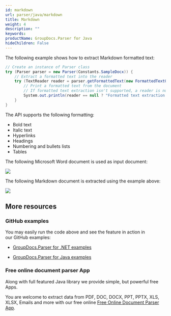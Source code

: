 ```yaml
---
id: markdown
url: parser/java/markdown
title: Markdown
weight: 4
description: ""
keywords: 
productName: GroupDocs.Parser for Java
hideChildren: False
---
```

The following example shows how to extract Markdown formatted text:

```csharp
// Create an instance of Parser class
try (Parser parser = new Parser(Constants.SampleDocx)) {
    // Extract a formatted text into the reader
    try (TextReader reader = parser.getFormattedText(new FormattedTextOptions(FormattedTextMode.Markdown))) {
        // Print a formatted text from the document
        // If formatted text extraction isn't supported, a reader is null
        System.out.println(reader == null ? "Formatted text extraction isn't suppported" : reader.readToEnd());
    }
}
```

The API supports the following formatting:

*   Bold text
*   Italic text
*   Hyperlinks
*   Headings
*   Numbering and bullets lists
*   Tables

The following Microsoft Word document is used as input document:

![](parser-java/images/markdown.png)

The following Markdown document is extracted using the example above:

![](parser-java/images/markdown_1.png)

## More resources

### GitHub examples

You may easily run the code above and see the feature in action in our GitHub examples:

*   [GroupDocs.Parser for .NET examples](https://github.com/groupdocs-parser/GroupDocs.Parser-for-.NET)
    
*   [GroupDocs.Parser for Java examples](https://github.com/groupdocs-parser/GroupDocs.Parser-for-Java)
    

### Free online document parser App

Along with full featured Java library we provide simple, but powerful free Apps.

You are welcome to extract data from PDF, DOC, DOCX, PPT, PPTX, XLS, XLSX, Emails and more with our free online [Free Online Document Parser App](https://products.groupdocs.app/parser).
